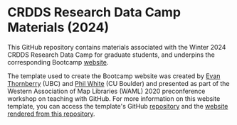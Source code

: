 # CRDDS Research Data Camp Materials (2024)

This GitHub repository contains materials associated with the Winter 2024 CRDDS Research Data Camp for graduate students, and underpins the corresponding Bootcamp [website](https://cu-boulder-crdds.github.io/data_bootcamp_2023/). 

The template used to create the Bootcamp website was created by [Evan Thornberry](https://github.com/ect123) (UBC) and [Phil White](https://github.com/outpw) (CU Boulder) and presented as part of the Western Association of Map Libraries (WAML) 2020 preconference workshop on teaching with GitHub. For more information on this website template, you can access the template's GitHub [repository](https://github.com/outpw/workshop-template) and the [website rendered from this repository](https://outpw.github.io/workshop-template/). 
